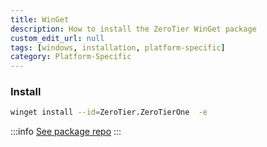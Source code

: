 ```yaml
---
title: WinGet
description: How to install the ZeroTier WinGet package
custom_edit_url: null
tags: [windows, installation, platform-specific]
category: Platform-Specific
---
```


### Install

```sh
winget install --id=ZeroTier.ZeroTierOne  -e
```

:::info
[See package repo](https://winstall.app/apps/ZeroTier.ZeroTierOne)
:::
